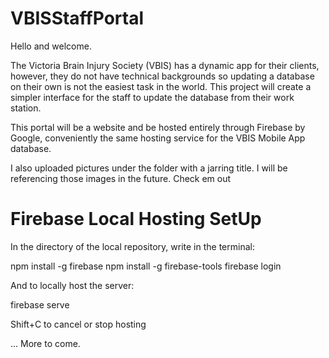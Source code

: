 # VBISStaffPortal

Hello and welcome.

The Victoria Brain Injury Society (VBIS) has a dynamic app for their clients, however, they do not have technical backgrounds so updating a database on their own is not the easiest task in the world. This project will create a simpler interface for the staff to update the database from their work station.

This portal will be a website and be hosted entirely through Firebase by Google, conveniently the same hosting service for the VBIS Mobile App database.

I also uploaded pictures under the folder with a jarring title. I will be referencing those images in the future. Check em out


# Firebase Local Hosting SetUp

In the directory of the local repository, write in the terminal:

npm install -g firebase 
npm install -g firebase-tools
firebase login

And to locally host the server:

firebase serve

Shift+C to cancel or stop hosting

... More to come.
